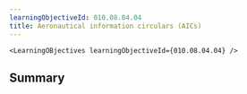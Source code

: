```yaml
---
learningObjectiveId: 010.08.04.04
title: Aeronautical information circulars (AICs)
---
```


```tsx eval
<LearningOBjectives learningObjectiveId={010.08.04.04} />
```

## Summary
